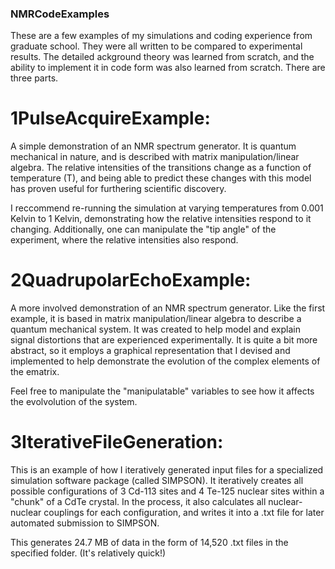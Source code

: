 ### NMRCodeExamples ###
These are a few examples of my simulations and coding experience from graduate school.  They were all written to be compared to experimental results.  The detailed ackground theory was learned from scratch, and the ability to implement it in code form was also learned from scratch.  There are three parts.

# 1PulseAcquireExample: 
A simple demonstration of an NMR spectrum generator.  It is quantum mechanical in nature, and is described with matrix manipulation/linear algebra. The relative intensities of the transitions change as a function of temperature (T), and being able to predict these changes with this model has proven useful for furthering scientific discovery.

I reccommend re-running the simulation at varying temperatures from 0.001 Kelvin to 1 Kelvin, demonstrating how the relative intensities respond to it changing.
Additionally, one can manipulate the "tip angle" of the experiment, where the relative intensities also respond.

# 2QuadrupolarEchoExample:
A more involved demonstration of an NMR spectrum generator.  Like the first example, it is based in matrix manipulation/linear algebra to describe a quantum mechanical system.  It was created to help model and explain signal distortions that are experienced experimentally.  It is quite a bit more abstract, so it employs a graphical representation that I devised and implemented to help demonstrate the evolution of the complex elements of the ematrix.

Feel free to manipulate the "manipulatable" variables to see how it affects the evolvolution of the system.

# 3IterativeFileGeneration:
This is an example of how I iteratively generated input files for a specialized simulation software package (called SIMPSON).  It iteratively creates all possible configurations of 3 Cd-113 sites and 4 Te-125 nuclear sites within a "chunk" of a CdTe crystal. In the process, it also calculates all nuclear-nuclear couplings for each configuration, and writes it into a .txt file for later automated submission to SIMPSON. 

This generates 24.7 MB of data in the form of 14,520 .txt files in the specified folder.  (It's relatively quick!)
